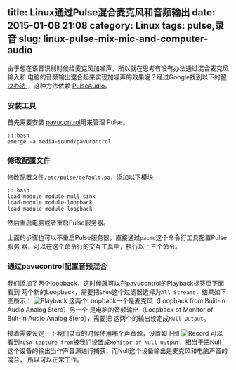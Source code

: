 title: Linux通过Pulse混合麦克风和音频输出
date: 2015-01-08 21:08
category: Linux
tags: pulse,录音
slug: linux-pulse-mix-mic-and-computer-audio
---

由于想在语音识别时候给麦克风加噪声，所以就在思考有没有办法通过混合麦克风输入和
电脑的音频输出混合起来实现加噪声的效果呢？经过Google找到以下的[解决办法
](https://www.youtube.com/watch?v=8hkCE7ETJRM)，这种方法依赖
[PulseAudio](http://zh.wikipedia.org/wiki/PulseAudio "PulseAudio")。

### 安装工具
首先需要安装
[pavucontrol](http://freedesktop.org/software/pulseaudio/pavucontrol/)用来管理
Pulse。

	:::bash
	emerge -a media-sound/pavucontrol

### 修改配置文件
修改配置文件`/etc/pulse/default.pa`，添加以下模块

	:::bash
	load-module module-null-sink 
	load-module module-loopback
	load-module module-loopback
然后重启电脑或者重启Pulse服务器。

上面的步骤也可以不重启Pulse服务器，直接通过`pacmd`这个命令行工具配置Pulse服务
器，可以在这个命令行的交互工具中，执行以上三个命令。

### 通过pavucontrol配置音频混合

我们添加了两个loopback，这时候就可以在pavucontrol的Playback标签页下面看到
两个新的Loopback，需要把`Show`这个过滤器选择为`All Streams`，结果如下图所示：
![Playback]({filename}/images/Linux/playback.png "Playback")
这两个Loopback一个是麦克风（Loopback from Bulit-in Audio Analog Stero）另一个
是电脑的音频输出（Loopback of Monitor of Bult-in Audio Analog Stero），需要把
这两个的输出设定成`Null Output`。

接着需要设定一下我们录音的时候使用哪个声音源，设置如下图
![Record]({filename}/images/Linux/record.png "Record")
可以看到`ALSA Capture from`被我们设置成`Monitor of Null Output`，相当于把Null
这个设备的输出当作声音源进行捕获，而Null这个设备输出是麦克风和电脑声音的混合，
所以可以正常工作。

